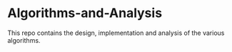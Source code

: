 # Algorithms-and-Analysis
This repo contains the design, implementation and analysis of the various algorithms.
